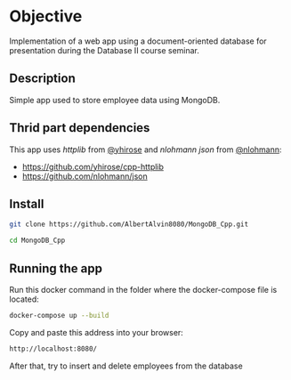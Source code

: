 # Objective
Implementation of a web app using a document-oriented database for presentation during the Database II course seminar.

## Description
Simple app used to store employee data using MongoDB.

## Thrid part dependencies
This app uses _httplib_ from [@yhirose](https://github.com/yhirose) and _nlohmann json_ from [@nlohmann](https://github.com/nlohmann):
- https://github.com/yhirose/cpp-httplib
- https://github.com/nlohmann/json

## Install
```bash
git clone https://github.com/AlbertAlvin8080/MongoDB_Cpp.git
```

```bash
cd MongoDB_Cpp
```

## Running the app
Run this docker command in the folder where the docker-compose file is located:
```bash
docker-compose up --build
```

Copy and paste this address into your browser:
```bash
http://localhost:8080/
```

After that, try to insert and delete employees from the database

